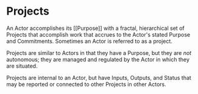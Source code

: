 # Projects

An Actor accomplishes its [[Purpose]] with a fractal, hierarchical set of Projects that accomplish work that accrues to the Actor's stated Purpose and Commitments.  Sometimes an Actor is referred to as a project.

Projects are similar to Actors in that they have a Purpose, but they are _not_ autonomous; they are managed and regulated by the Actor in which they are situated.

Projects are internal to an Actor, but have Inputs, Outputs, and Status that may be reported or connected to other Projects in other Actors.